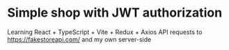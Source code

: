 # Simple shop with JWT authorization 
Learning React + TypeScript + Vite + Redux + Axios
API requests to https://fakestoreapi.com/ and my own server-side

